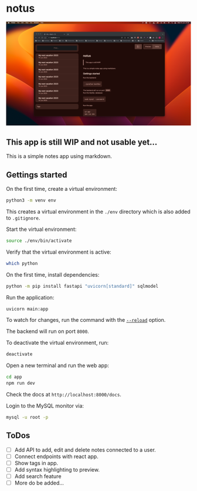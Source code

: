 # notus

![notus app preview](./notus-screenshot.png)

## This app is still WIP and not usable yet…

This is a simple notes app using markdown.

## Gettings started

On the first time, create a virtual environment:

```sh
python3 -m venv env
```

This creates a virtual environment in the `./env` directory which is also added to `.gitignore`.

Start the virtual environment:

```sh
source ./env/bin/activate
```

Verify that the virtual environment is active:

```sh
which python
```

On the first time, install dependencies:

```sh
python -m pip install fastapi "uvicorn[standard]" sqlmodel
```

Run the application:

```sh
uvicorn main:app
```

To watch for changes, run the command with the [`--reload`](https://sqlmodel.tiangolo.com/tutorial/fastapi/simple-hero-api/#uvicorn-reload) option.

The backend will run on port `8000`.

To deactivate the virtual environment, run:

```sh
deactivate
```

Open a new terminal and run the web app:

```sh
cd app
npm run dev
```

Check the docs at `http://localhost:8000/docs`.

Login to the MySQL monitor via:

```sh
mysql -u root -p
```

## ToDos

- [ ] Add API to add, edit and delete notes connected to a user.
- [ ] Connect endpoints with react app.
- [ ] Show tags in app.
- [ ] Add syntax highlighting to preview.
- [ ] Add search feature
- [ ] More do be added…
